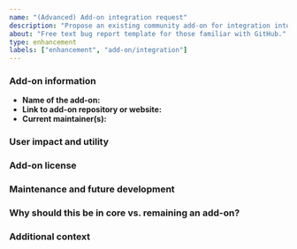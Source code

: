```yaml
---
name: "(Advanced) Add-on integration request"
description: "Propose an existing community add-on for integration into NVDA's core."
about: "Free text bug report template for those familiar with GitHub."
type: enhancement
labels: ["enhancement", "add-on/integration"]
---
```


### Add-on information

* **Name of the add-on:**
* **Link to add-on repository or website:**
* **Current maintainer(s):**

### User impact and utility

### Add-on license

### Maintenance and future development

### Why should this be in core vs. remaining an add-on?

### Additional context
